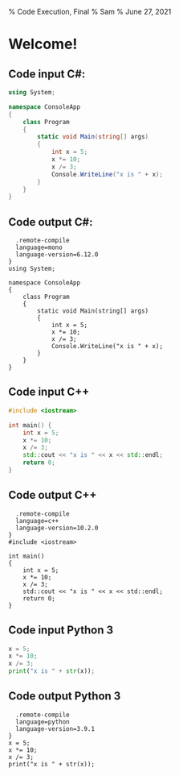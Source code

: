 % Code Execution, Final
% Sam
% June 27, 2021

# Welcome!

## Code input C#:

``` csharp
using System;

namespace ConsoleApp
{
    class Program
    {
        static void Main(string[] args)
        {
            int x = 5;
            x *= 10;
            x /= 3;
            Console.WriteLine("x is " + x);
        }
    }
}
```

## Code output C#:

``` {
  .remote-compile
  language=mono
  language-version=6.12.0
}
using System;

namespace ConsoleApp
{
    class Program
    {
        static void Main(string[] args)
        {
            int x = 5;
            x *= 10;
            x /= 3;
            Console.WriteLine("x is " + x);
        }
    }
}
```

## Code input C++

``` c++
#include <iostream>

int main() {
    int x = 5;
    x *= 10;
    x /= 3;
    std::cout << "x is " << x << std::endl;
    return 0;
}
```

## Code output C++

``` {
  .remote-compile
  language=c++
  language-version=10.2.0
}
#include <iostream>

int main()
{
    int x = 5;
    x *= 10;
    x /= 3;
    std::cout << "x is " << x << std::endl;
    return 0;
}
```

## Code input Python 3

``` python
x = 5;
x *= 10;
x /= 3;
print("x is " + str(x));
```

## Code output Python 3

``` {
  .remote-compile
  language=python
  language-version=3.9.1
}
x = 5;
x *= 10;
x /= 3;
print("x is " + str(x));
```
